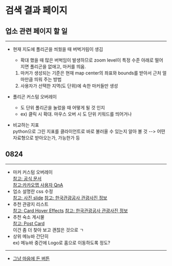 # 검색 결과 페이지  
## 업소 관련 페이지 할 일  
---
- 현재 지도에 폴리곤을 씌웠을 때 버벅거림이 생김  
    - 확대 했을 때 많은 버벅임이 발생하므로 zoom level이 특정 수준 아래로 떨어지면 폴리곤을 없애고, 마커를 띄움.  
    1. 마커가 생성되는 기준은 현재 map center의 좌표와 bounds를 받아서 근처 얼마만큼 띄워 주는 방법
    1. 사용자가 선택한 지역(도 단위)에 속한 마커들만 생성

- 폴리곤 커스텀 오버레이  
    - 도 단위 폴리곤을 눌렀을 때 어떻게 될 것 인지  
    - ex) 클릭 시 확대. 마우스 오버 시 도 단위 키워드를 띄어거나  
  
- 비교하는 지표  
python으로 그린 지표를 클라이언트로 바로 불러올 수 있는지 알아 볼 것 --> 어떤 자료형으로 받아오는가, 가능한가 등    
  

## 0824  
---
- 마커 커스텀 오버레이    
[참고: 공식 문서](https://apis.map.kakao.com/web/sample/customOverlay1/)  
[참고:카카오맵 사용자 QnA](https://devtalk.kakao.com/t/topic/82597)
- 업소 설명란 css 수정   
[참고: 사진 slide](https://www.csscodelab.com/react-image-slider-code-snippet/)
[참고: 한국관광공사 관광사진 정보](https://www.data.go.kr/tcs/dss/selectApiDataDetailView.do?publicDataPk=15024675)
- 추천 관광지 리스트    
[참고: Card Hover Effects](https://www.csscodelab.com/css-card-hover-effects-examples/)
[참고: 한국관광공사 관광사진 정보](https://www.data.go.kr/tcs/dss/selectApiDataDetailView.do?publicDataPk=15024675)
- 추천 숙소 게시물    
[참고: Post Card](https://www.csscodelab.com/css-post-card-design-code-snippet/)  
이건 좀 더 찾아 보고 괜찮은 것으로 ㄱ
- 상위 메뉴바 간단히    
ex) 메뉴바 중간에 Logo로 홈으로 이동하도록 정도?
---

+ [그냥 마음에 든 버튼](https://www.csscodelab.com/css-button-hover-motion-effect-code-snippet/)